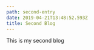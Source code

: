 ```yaml
---
path: second-entry
date: 2019-04-21T13:48:52.593Z
title: Second Blog
---
```

This is my second blog
